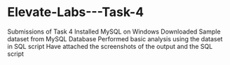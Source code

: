 # Elevate-Labs---Task-4
Submissions of Task 4
Installed MySQL on Windows
Downloaded Sample dataset from MySQL Database
Performed basic analysis using the dataset in SQL script
Have attached the screenshots of the output and the SQL script
